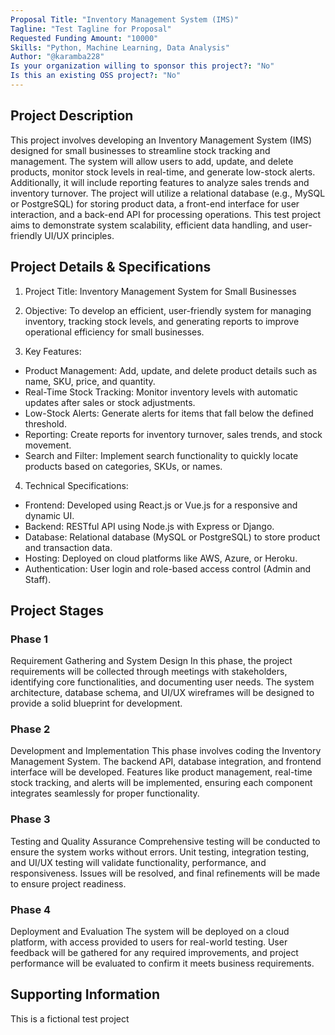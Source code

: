 ```yaml
---
Proposal Title: "Inventory Management System (IMS)"
Tagline: "Test Tagline for Proposal"
Requested Funding Amount: "10000"
Skills: "Python, Machine Learning, Data Analysis"
Author: "@karamba228"
Is your organization willing to sponsor this project?: "No"
Is this an existing OSS project?: "No"
---
```


## Project Description
This project involves developing an Inventory Management System (IMS) designed for small businesses to streamline stock tracking and management. The system will allow users to add, update, and delete products, monitor stock levels in real-time, and generate low-stock alerts. Additionally, it will include reporting features to analyze sales trends and inventory turnover. The project will utilize a relational database (e.g., MySQL or PostgreSQL) for storing product data, a front-end interface for user interaction, and a back-end API for processing operations. This test project aims to demonstrate system scalability, efficient data handling, and user-friendly UI/UX principles.

## Project Details & Specifications
1. Project Title: Inventory Management System for Small Businesses

2. Objective: To develop an efficient, user-friendly system for managing inventory, tracking stock levels, and generating reports to improve operational efficiency for small businesses.

3. Key Features:
- Product Management: Add, update, and delete product details such as name, SKU, price, and quantity.
- Real-Time Stock Tracking: Monitor inventory levels with automatic updates after sales or stock adjustments.
- Low-Stock Alerts: Generate alerts for items that fall below the defined threshold.
- Reporting: Create reports for inventory turnover, sales trends, and stock movement.
- Search and Filter: Implement search functionality to quickly locate products based on categories, SKUs, or names.

4. Technical Specifications:
- Frontend: Developed using React.js or Vue.js for a responsive and dynamic UI.
- Backend: RESTful API using Node.js with Express or Django.
- Database: Relational database (MySQL or PostgreSQL) to store product and transaction data.
- Hosting: Deployed on cloud platforms like AWS, Azure, or Heroku.
- Authentication: User login and role-based access control (Admin and Staff).


## Project Stages
### Phase 1
Requirement Gathering and System Design
In this phase, the project requirements will be collected through meetings with stakeholders, identifying core functionalities, and documenting user needs. The system architecture, database schema, and UI/UX wireframes will be designed to provide a solid blueprint for development.

### Phase 2
Development and Implementation
This phase involves coding the Inventory Management System. The backend API, database integration, and frontend interface will be developed. Features like product management, real-time stock tracking, and alerts will be implemented, ensuring each component integrates seamlessly for proper functionality.

### Phase 3
Testing and Quality Assurance
Comprehensive testing will be conducted to ensure the system works without errors. Unit testing, integration testing, and UI/UX testing will validate functionality, performance, and responsiveness. Issues will be resolved, and final refinements will be made to ensure project readiness.

### Phase 4
Deployment and Evaluation
The system will be deployed on a cloud platform, with access provided to users for real-world testing. User feedback will be gathered for any required improvements, and project performance will be evaluated to confirm it meets business requirements.

## Supporting Information
This is a fictional test project
